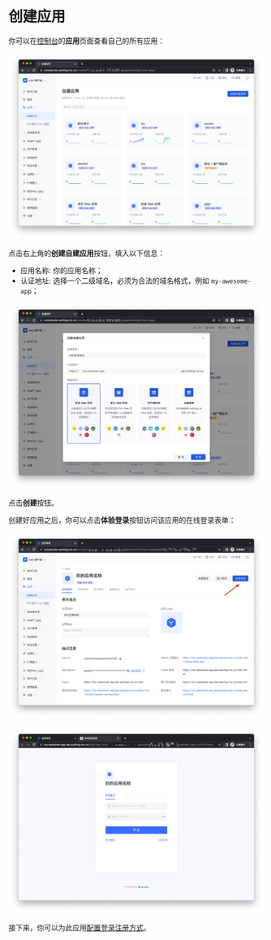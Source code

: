 # 创建应用

<LastUpdated/>

你可以在[控制台](https://console.authing.cn)的**应用**页面查看自己的所有应用：


<img src="./images/create-app01.png" alt="drawing"/>

点击右上角的**创建自建应用**按钮，填入以下信息：

- 应用名称: 你的应用名称；
- 认证地址: 选择一个二级域名，必须为合法的域名格式，例如 `my-awesome-app`；
<!-- - 回调链接: 此链接需要填写你的业务回调地址，用户在此应用登录之后，浏览器将会跳转到这个地址，你可以在这里换取用户信息。示例：`https://myawesomeapp.com/login/callback`。 -->

![](./images/create-app02.png)

点击**创建**按钮。

创建好应用之后，你可以点击**体验登录**按钮访问该应用的在线登录表单：

![](./images/create-app03.png)

![](./images/create-app04.png)

接下来，你可以为此应用[配置登录注册方式](/guides/app-new/create-app/login-control.md)。
